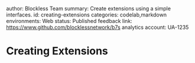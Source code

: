 
author: Blockless Team
summary: Create extensions using a simple interfaces.
id: creating-extensions
categories: codelab,markdown
environments: Web
status: Published
feedback link: https://www.github.com/blocklessnetwork/b7s
analytics account: UA-1235

# Creating Extensions
